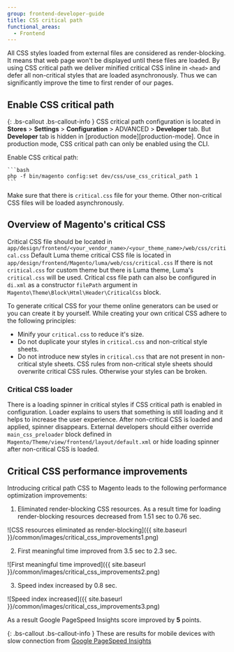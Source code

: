 ```yaml
---
group: frontend-developer-guide
title: CSS critical path
functional_areas:
  - Frontend
---
```


All CSS styles loaded from external files are considered as render-blocking. It means that web page won't be displayed until these files are loaded.
By using CSS critical path we deliver minified critical CSS inline in `<head>` and defer all non-critical styles that are loaded asynchronously.
Thus we can significantly improve the time to first render of our pages.

## Enable CSS critical path

{: .bs-callout .bs-callout-info }
CSS critical path configuration is located in **Stores** > **Settings** > **Configuration** > ADVANCED > **Developer** tab. But **Developer** tab is hidden in [production mode][production-mode]. Once in production mode, CSS critical path can only be enabled using the CLI.

Enable CSS critical path:

    ```bash
    php -f bin/magento config:set dev/css/use_css_critical_path 1
    ```

Make sure that there is `critical.css` file for your theme. Other non-critical CSS files will be loaded asynchronously.

## Overview of Magento's critical CSS

Critical CSS file should be located in `app/design/frontend/<your_vendor_name>/<your_theme_name>/web/css/critical.css`
Default Luma theme critical CSS file is located in `app/design/frontend/Magento/luma/web/css/critical.css`
If there is not `critical.css` for custom theme but there is Luma theme, Luma's `critical.css` will be used.
Critical css file path can also be configured in `di.xml` as a constructor `filePath` argument in `Magento\Theme\Block\Html\Header\CriticalCss` block.

To generate critical CSS for your theme online generators can be used or you can create it by yourself. While creating your own critical CSS adhere to the following principles:

- Minify your `critical.css` to reduce it's size.
- Do not duplicate your styles in `critical.css` and non-critical style sheets.
- Do not introduce new styles in `critical.css` that are not present in non-critical style sheets. CSS rules from non-critical style sheets should overwrite critical CSS rules. Otherwise your styles can be broken.

### Critical CSS loader

There is a loading spinner in critical styles if CSS critical path is enabled in configuration. Loader explains to users that something is still loading and it helps to increase the user experience.
After non-critical CSS is loaded and applied, spinner disappears. External developers should either override `main_css_preloader` block defined in `Magento/Theme/view/frontend/layout/default.xml` or hide loading spinner after non-critical CSS is loaded.

## Critical CSS performance improvements

Introducing critical path CSS to Magento leads to the following performance optimization improvements:

1. Eliminated render-blocking CSS resources. As a result time for loading render-blocking resources decreased from 1.51 sec to 0.76 sec.

![CSS resources eliminated as render-blocking]({{ site.baseurl }}/common/images/critical_css_improvements1.png)

2. First meaningful time improved from 3.5 sec to 2.3 sec.

![First meaningful time improved]({{ site.baseurl }}/common/images/critical_css_improvements2.png)

3. Speed index increased by 0.8 sec.

![Speed index increased]({{ site.baseurl }}/common/images/critical_css_improvements3.png)

As a result Google PageSpeed Insights score improved by **5** points.

{: .bs-callout .bs-callout-info }
These are results for mobile devices with slow connection from [Google PageSpeed Insights](https://developers.google.com/speed/pagespeed/insights/)

